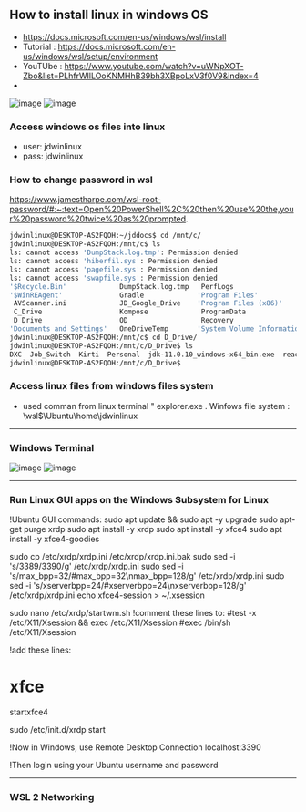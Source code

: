 ## How to install linux in windows OS
- https://docs.microsoft.com/en-us/windows/wsl/install
- Tutorial : https://docs.microsoft.com/en-us/windows/wsl/setup/environment
- YouTUbe : https://www.youtube.com/watch?v=uWNpXOT-Zbo&list=PLhfrWIlLOoKNMHhB39bh3XBpoLxV3f0V9&index=4
- 
![image](https://user-images.githubusercontent.com/69948118/180627700-46181e67-3c22-4b6a-aae2-27aff83171a4.png)
![image](https://user-images.githubusercontent.com/69948118/180627708-051c0301-35f6-41f8-bc54-41b9526ea271.png)

### Access windows os files into linux
- user: jdwinlinux
- pass: jdwinlinux

### How to change password in wsl
https://www.jamestharpe.com/wsl-root-password/#:~:text=Open%20PowerShell%2C%20then%20use%20the,your%20password%20twice%20as%20prompted.

```sh
jdwinlinux@DESKTOP-AS2FQOH:~/jddocs$ cd /mnt/c/
jdwinlinux@DESKTOP-AS2FQOH:/mnt/c$ ls
ls: cannot access 'DumpStack.log.tmp': Permission denied
ls: cannot access 'hiberfil.sys': Permission denied
ls: cannot access 'pagefile.sys': Permission denied
ls: cannot access 'swapfile.sys': Permission denied
'$Recycle.Bin'             DumpStack.log.tmp   PerfLogs                     Users          pagefile.sys
'$WinREAgent'              Gradle             'Program Files'               Windows        selenium
 AVScanner.ini             JD_Google_Drive    'Program Files (x86)'         app            swapfile.sys
 C_Drive                   Kompose             ProgramData                  gh             xampp
 D_Drive                   OD                  Recovery                     hiberfil.sys
'Documents and Settings'   OneDriveTemp       'System Volume Information'   kubectl
jdwinlinux@DESKTOP-AS2FQOH:/mnt/c$ cd D_Drive/
jdwinlinux@DESKTOP-AS2FQOH:/mnt/c/D_Drive$ ls
DXC  Job_Switch  Kirti  Personal  jdk-11.0.10_windows-x64_bin.exe  react
jdwinlinux@DESKTOP-AS2FQOH:/mnt/c/D_Drive$
```

### Access linux files from windows files system
- used comman from linux terminal " explorer.exe . Winfows file system : \\wsl$\Ubuntu\home\jdwinlinux

---
### Windows Terminal
![image](https://user-images.githubusercontent.com/69948118/180634720-53037c82-826f-48f3-9ebe-bb9d170d4a70.png)
![image](https://user-images.githubusercontent.com/69948118/180634753-6ddfe1fd-368c-4be5-93d4-480997805243.png)

---
### Run Linux GUI apps on the Windows Subsystem for Linux
!Ubuntu GUI commands:
sudo apt update && sudo apt -y upgrade
sudo apt-get purge xrdp
sudo apt install -y xrdp
sudo apt install -y xfce4
sudo apt install -y xfce4-goodies


sudo cp /etc/xrdp/xrdp.ini /etc/xrdp/xrdp.ini.bak
sudo sed -i 's/3389/3390/g' /etc/xrdp/xrdp.ini
sudo sed -i 's/max_bpp=32/#max_bpp=32\nmax_bpp=128/g' /etc/xrdp/xrdp.ini
sudo sed -i 's/xserverbpp=24/#xserverbpp=24\nxserverbpp=128/g' /etc/xrdp/xrdp.ini
echo xfce4-session > ~/.xsession

sudo nano /etc/xrdp/startwm.sh
!comment these lines to:
#test -x /etc/X11/Xsession && exec /etc/X11/Xsession
#exec /bin/sh /etc/X11/Xsession

!add these lines:
# xfce
startxfce4

sudo /etc/init.d/xrdp start

!Now in Windows, use Remote Desktop Connection
localhost:3390

!Then login using your Ubuntu username and password

---

### WSL 2 Networking
